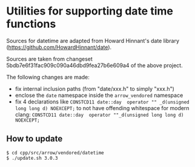 <!--
The MIT License (MIT)

Permission is hereby granted, free of charge, to any person obtaining a copy
of this software and associated documentation files (the "Software"), to deal
in the Software without restriction, including without limitation the rights
to use, copy, modify, merge, publish, distribute, sublicense, and/or sell
copies of the Software, and to permit persons to whom the Software is
furnished to do so, subject to the following conditions:

The above copyright notice and this permission notice shall be included in all
copies or substantial portions of the Software.
-->

# Utilities for supporting date time functions

Sources for datetime are adapted from Howard Hinnant's date library
(https://github.com/HowardHinnant/date).

Sources are taken from changeset 5bdb7e6f31fac909c090a46dbd9fea27b6e609a4
of the above project.

The following changes are made:
- fix internal inclusion paths (from "date/xxx.h" to simply "xxx.h")
- enclose the `date` namespace inside the `arrow_vendored` namespace
- fix 4 declarations like `CONSTCD11 date::day  operator "" _d(unsigned long long d) NOEXCEPT;`
  to not have offending whitespace for modern clang:
  `CONSTCD11 date::day  operator ""_d(unsigned long long d) NOEXCEPT;` 

## How to update

```console
$ cd cpp/src/arrow/vendored/datetime
$ ./update.sh 3.0.3
```
